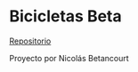 # Bicicletas Beta

[Repositorio](https://github.com/NicoBetancourt/red-bicicletas)

Proyecto por Nicolás Betancourt
